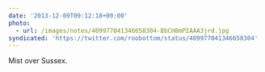 ```yaml
---
date: '2013-12-09T09:12:18+00:00'
photo:
  - url: /images/notes/409977041346658304-BbCH8mPIAAA3jrd.jpg
syndicated: 'https://twitter.com/roobottom/status/409977041346658304'
---
```

Mist over Sussex. 
